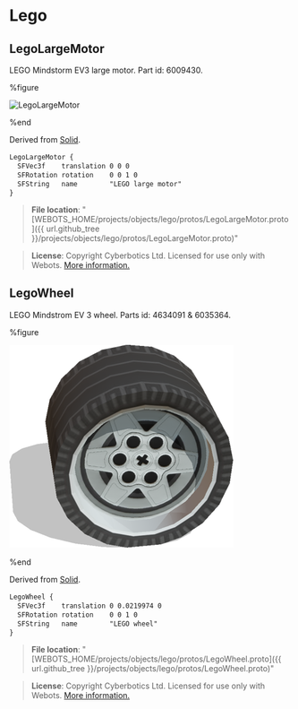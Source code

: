 # Lego

## LegoLargeMotor

LEGO Mindstorm EV3 large motor. Part id: 6009430.

%figure

![LegoLargeMotor](images/objects/lego/LegoLargeMotor/model.thumbnail.png)

%end

Derived from [Solid](../reference/solid.md).

```
LegoLargeMotor {
  SFVec3f    translation 0 0 0
  SFRotation rotation    0 0 1 0
  SFString   name        "LEGO large motor"
}
```

> **File location**: "[WEBOTS\_HOME/projects/objects/lego/protos/LegoLargeMotor.proto]({{ url.github_tree }}/projects/objects/lego/protos/LegoLargeMotor.proto)"

> **License**: Copyright Cyberbotics Ltd. Licensed for use only with Webots.
[More information.](https://cyberbotics.com/webots_assets_license)

## LegoWheel

LEGO Mindstrom EV 3 wheel. Parts id: 4634091 & 6035364.

%figure

![LegoWheel](images/objects/lego/LegoWheel/model.thumbnail.png)

%end

Derived from [Solid](../reference/solid.md).

```
LegoWheel {
  SFVec3f    translation 0 0.0219974 0
  SFRotation rotation    0 0 1 0
  SFString   name        "LEGO wheel"
}
```

> **File location**: "[WEBOTS\_HOME/projects/objects/lego/protos/LegoWheel.proto]({{ url.github_tree }}/projects/objects/lego/protos/LegoWheel.proto)"

> **License**: Copyright Cyberbotics Ltd. Licensed for use only with Webots.
[More information.](https://cyberbotics.com/webots_assets_license)

